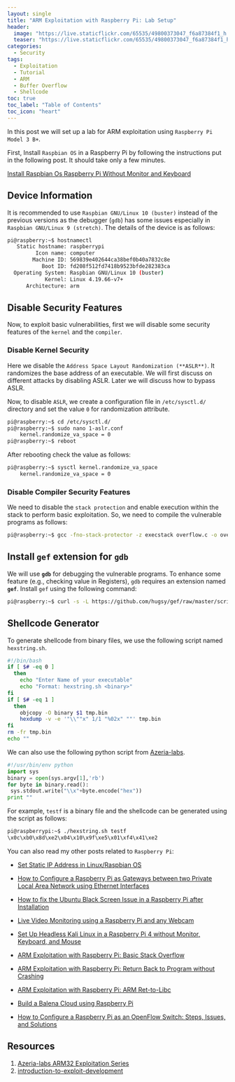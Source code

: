 ```yaml
---
layout: single
title: "ARM Exploitation with Raspberry Pi: Lab Setup"
header:
  image: "https://live.staticflickr.com/65535/49800373047_f6a87384f1_h.jpg"
  teaser: "https://live.staticflickr.com/65535/49800373047_f6a87384f1_h.jpg"
categories:
  - Security
tags:
  - Exploitation
  - Tutorial
  - ARM
  - Buffer Overflow
  - Shellcode
toc: true
toc_label: "Table of Contents"
toc_icon: "heart"
---
```



In this post we will set up a lab for ARM exploitation using `Raspberry Pi Model 3 B+`.  

First, Install `Raspbian OS` in a Raspberry Pi by following the instructions put in the following post. It should take only a few minutes.

[Install Raspbian Os Raspberry Pi Without Monitor and Keyboard](https://shantoroy.com/raspberry%20pi/install-raspbian-os-raspberry-pi-without-monitor-keyboard/)

## Device Information
It is recommended to use `Raspbian GNU/Linux 10 (buster)` instead of the previous versions as the debugger (`gdb`) has some issues especially in `Raspbian GNU/Linux 9 (stretch)`.
The details of the device is as follows:
```bash
pi@raspberry:~$ hostnamectl 
   Static hostname: raspberrypi
         Icon name: computer
        Machine ID: 569839e402644ca38bef0b40a7832c8e
           Boot ID: fd208f512fd7418b9523bfde282383ca
  Operating System: Raspbian GNU/Linux 10 (buster)
            Kernel: Linux 4.19.66-v7+
      Architecture: arm
```

## Disable Security Features
Now, to exploit basic vulnerabilities, first we will disable some security features of the `kernel` and the `compiler`. 

### Disable Kernel Security
Here we disable the `Address Space Layout Randomization (**ASLR**)`. It randomizes the base address of an executable. We will first discuss on different attacks by disabling ASLR. Later we will discuss how to bypass ASLR.

Now, to disable `ASLR`, we create a configuration file in `/etc/sysctl.d/` directory and set the value `0` for randomization attribute.
```bash
pi@raspberry:~$ cd /etc/sysctl.d/
pi@raspberry:~$ sudo nano 1-aslr.conf
    kernel.randomize_va_space = 0
pi@raspberry:~$ reboot
```

After rebooting check the value as follows:
```bash
pi@raspberry:~$ sysctl kernel.randomize_va_space
    kernel.randomize_va_space = 0
```

### Disable Compiler Security Features
We need to disable the `stack protection` and enable execution within the stack to perform basic exploitation. So, we need to compile the vulnerable programs as follows:
```bash
pi@raspberry:~$ gcc -fno-stack-protector -z execstack overflow.c -o overflow
```

## Install `gef` extension for `gdb`
We will use **`gdb`** for debugging the vulnerable programs. To enhance some feature (e.g., checking value in Registers), `gdb` requires an extension named **`gef`**. Install `gef` using the following command:
```bash
pi@raspberry:~$ curl -s -L https://github.com/hugsy/gef/raw/master/scripts/gef.sh | sh
```

## Shellcode Generator
To generate shellcode from binary files, we use the following script named `hexstring.sh`.
```bash
#!/bin/bash
if [ $# -eq 0 ]
  then
    echo "Enter Name of your executable"
    echo "Format: hexstring.sh <binary>"
fi
if [ $# -eq 1 ]
  then
	objcopy -O binary $1 tmp.bin
	hexdump -v -e '"\\""x" 1/1 "%02x" ""' tmp.bin
fi
rm -fr tmp.bin
echo ""
```

We can also use the following python script from [Azeria-labs](https://azeria-labs.com/writing-arm-shellcode/).
```python
#!/usr/bin/env python
import sys
binary = open(sys.argv[1],'rb')
for byte in binary.read():
 sys.stdout.write("\\x"+byte.encode("hex"))
print ""
```

For example, `testf` is a binary file and the shellcode can be generated using the script as follows:
```bash
pi@raspberrypi:~$ ./hexstring.sh testf
\x0c\xb0\x8d\xe2\x04\x10\x9f\xe5\x01\xf4\x41\xe2
```

You can also read my other posts related to `Raspberry Pi`:

* [Set Static IP Address in Linux/Raspbian OS](https://shantoroy.com/linux/set-static-hostname-linux-mac-windows-raspbian/)

* [How to Configure a Raspberry Pi as Gateways between two Private Local Area Network using Ethernet Interfaces](https://shantoroy.com/raspberry%20pi/how-to-configure-raspberry-pi-as-gateway/)

* [How to fix the Ubuntu Black Screen Issue in a Raspberry Pi after Installation](https://shantoroy.com/ubuntu/ubuntu-HDMI-black-screen-issue-in-raspberry-pi/)

* [Live Video Monitoring using a Raspberry Pi and any Webcam](https://shantoroy.com/raspberry%20pi/live-monitoring-using-raspberry-pi-and-any-webcam/)

* [Set Up Headless Kali Linux in a Raspberry Pi 4 without Monitor, Keyboard, and Mouse](https://shantoroy.com/security/install-kali-linux-in-raspberry-pi-4/)


* [ARM Exploitation with Raspberry Pi: Basic Stack Overflow](https://shantoroy.com/security/ARM-exploitation-raspberry-pi-stack-overflow/)

* [ARM Exploitation with Raspberry Pi: Return Back to Program without Crashing](https://shantoroy.com/security/avoid-segmentation-fault-return-from-shellcode/)

* [ARM Exploitation with Raspberry Pi: ARM Ret-to-Libc](https://shantoroy.com/security/ret-to-libc-arm-exploitation-raspberry-pi/)

* [Build a Balena Cloud using Raspberry Pi](https://shantoroy.com/raspberry%20pi/balenaOS-install-raspberry-pi-balenacloud/)

-   [How to Configure a Raspberry Pi as an OpenFlow Switch: Steps, Issues, and Solutions](https://shantoroy.com/openflow/how-to-configure-raspberry-pi-as-open-flow-switch/)

## Resources
1. [Azeria-labs ARM32 Exploitation Series](https://azeria-labs.com/writing-arm-shellcode/)
2. [introduction-to-exploit-development](https://gitlab.com/yusefkarim/introduction-to-exploit-development)
<!--stackedit_data:
eyJoaXN0b3J5IjpbMzcwOTU3ODI4LC0xMDM5NzUyOTgyLDEwNj
A2MDkzNDUsOTQ5NTYxMjc1LC04NTk1NzYxMDQsLTE1MzUwMTU3
MDMsMTE3MTQwOTU0OSwtMTMyNDg0NDIsNTMwMDExMDYsLTMzMj
E3NDE0OF19
-->